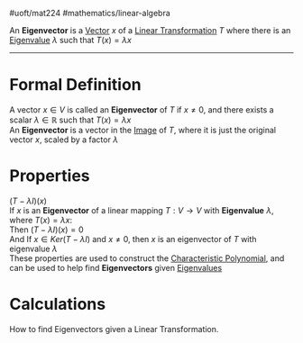 #uoft/mat224 #mathematics/linear-algebra 

An **Eigenvector** is a [Vector](../MAT223%20Notes/Vector.md) $x$ of a [Linear Transformation](../MAT223%20Notes/Linear%20Transformation.md) $T$ where there is an [Eigenvalue](Eigenvalue) $\lambda$ such that $T(x)=\lambda x$

---
# Formal Definition

A vector $x\in V$ is called an **Eigenvector** of $T$ if $x\neq 0$, and there exists a scalar $\lambda \in \mathbb{R}$ such that $T(x)=\lambda x$  
	An **Eigenvector** is a vector in the [Image](../MAT223%20Notes/Image.md) of $T$, where it is just the original vector $x$, scaled by a factor $\lambda$ 

# Properties
$(T-\lambda I)(x)$  
	 If $x$ is an **Eigenvector** of a linear mapping $T:V\rightarrow V$ with **Eigenvalue** $\lambda$, where $T(x)= \lambda x$:  
	 Then $(T-\lambda I)(x)=0$  
	 And If $x\in  Ker(T-\lambda I)$ and $x\neq 0$, then $x$ is an eigenvector of $T$ with eigenvalue $\lambda$  
		 These properties are used to construct the [Characteristic Polynomial](Characteristic%20Polynomial), and can be used to help find **Eigenvectors** given [Eigenvalues](Eigenvalue)

# Calculations
How to find Eigenvectors given a Linear Transformation.